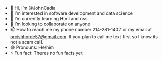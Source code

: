 - 👋 Hi, I’m @JohnCadia
- 👀 I’m interested in software development and data science
- 🌱 I’m currently learning Html and css
- 💞️ I’m looking to collaborate on anyone
- 📫 How to reach me my phone number 214-281-1402 or my email at orcishhorde57@gmail.com. If you plan to call me text first so I know its not a scam call.
- 😄 Pronouns: He/him
- ⚡ Fun fact: Theres no fun facts yet

<!---
JohnCadia/JohnCadia is a ✨ special ✨ repository because its `README.md` (this file) appears on your GitHub profile.
You can click the Preview link to take a look at your changes.
--->
